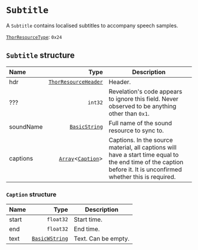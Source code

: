 # `Subtitle`

A `Subtitle` contains localised subtitles to accompany speech samples.

[`ThorResourceType`](./index.md#thorresourcetype-enum): `0x24`

## `Subtitle` structure

| Name | Type | Description |
| :-- | --: | --- |
| hdr | [`ThorResourceHeader`](./index.md#thorresourceheader-structure) | Header. |
| ??? | `int32` | Revelation's code appears to ignore this field. Never observed to be anything other than `0x1`. |
| soundName | [`BasicString`](../base.md#basicstring-structure) | Full name of the sound resource to sync to. |
| captions | [`Array`](../base.md#arrayt-structure)<[`Caption`](#caption-structure)> | Captions. In the source material, all captions will have a start time equal to the end time of the caption before it. It is unconfirmed whether this is required. |

### `Caption` structure

| Name | Type | Description |
| :-- | --: | --- |
| start | `float32` | Start time. |
| end | `float32` | End time. |
| text | [`BasicWString`](../base.md#basicwstring-structure) | Text. Can be empty. |
